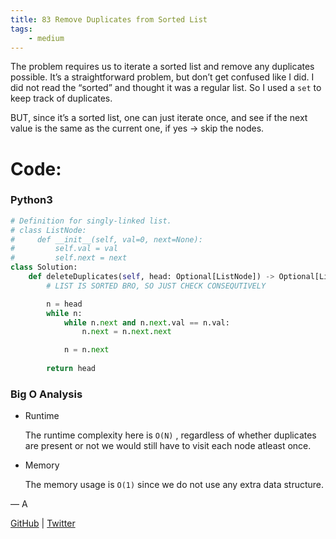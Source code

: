 ```yaml
---
title: 83 Remove Duplicates from Sorted List
tags:
    - medium
---
```




The problem requires us to iterate a sorted list and remove any duplicates possible. It’s a straightforward problem, but don’t get confused like I did. I did not read the “sorted” and thought it was a regular list. So I used a `set` to keep track of duplicates. 

BUT, since it’s a sorted list, one can just iterate once, and see if the next value is the same as the current one, if yes → skip the nodes.

# Code:

### Python3

```python
# Definition for singly-linked list.
# class ListNode:
#     def __init__(self, val=0, next=None):
#         self.val = val
#         self.next = next
class Solution:
    def deleteDuplicates(self, head: Optional[ListNode]) -> Optional[ListNode]:
        # LIST IS SORTED BRO, SO JUST CHECK CONSEQUTIVELY

        n = head
        while n:
            while n.next and n.next.val == n.val:
                n.next = n.next.next

            n = n.next
        
        return head
```

### Big O Analysis

- Runtime
    
    The runtime complexity here is `O(N)` , regardless of whether duplicates are present or not we would still have to visit each node atleast once.
    
- Memory
    
    The memory usage is `O(1)` since we do not use any extra data structure.
    

— A

[GitHub](https://github.com/AtharvaKamble) | [Twitter](https://twitter.com/AtharvaKamble07)